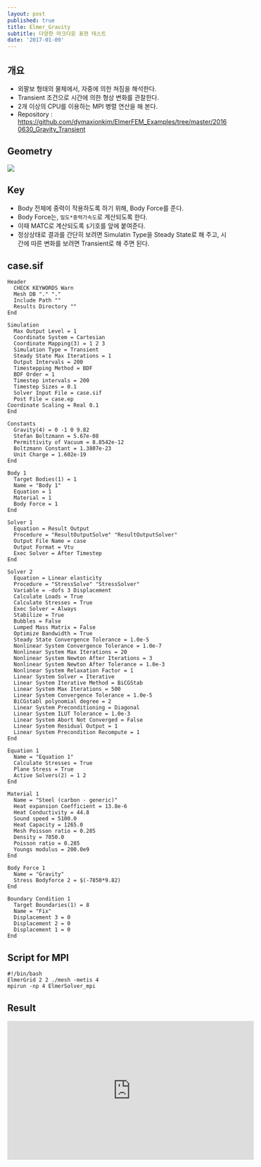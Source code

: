 ```yaml
---
layout: post
published: true
title: Elmer_Gravity
subtitle: 다양한 마크다운 표현 테스트
date: '2017-01-09'
---
```

## 개요
* 외팔보 형태의 물체에서, 자중에 의한 쳐짐을 해석한다.
* Transient 조건으로 시간에 의한 형상 변화를 관찰한다.
* 2개 이상의 CPU를 이용하는 MPI 병렬 연산을 해 본다.
* Repository : https://github.com/dymaxionkim/ElmerFEM_Examples/tree/master/20160630_Gravity_Transient

## Geometry
![](https://cloud.githubusercontent.com/assets/12775748/16570910/02208944-428b-11e6-8eef-6f0121eb8ea5.png)

## Key
* Body 전체에 중력이 작용하도록 하기 위해, Body Force를 준다.
* Body Force는, `밀도*중력가속도`로 계산되도록 한다.
* 이때 MATC로 계산되도록 `$`기호를 앞에 붙여준다.
* 정상상태로 결과를 간단히 보려면 Simulatin Type을 Steady State로 해 주고, 시간에 따른 변화를 보려면 Transient로 해 주면 된다.

## case.sif
```
Header
  CHECK KEYWORDS Warn
  Mesh DB "." "."
  Include Path ""
  Results Directory ""
End

Simulation
  Max Output Level = 1
  Coordinate System = Cartesian
  Coordinate Mapping(3) = 1 2 3
  Simulation Type = Transient
  Steady State Max Iterations = 1
  Output Intervals = 200
  Timestepping Method = BDF
  BDF Order = 1
  Timestep intervals = 200
  Timestep Sizes = 0.1
  Solver Input File = case.sif
  Post File = case.ep
Coordinate Scaling = Real 0.1
End

Constants
  Gravity(4) = 0 -1 0 9.82
  Stefan Boltzmann = 5.67e-08
  Permittivity of Vacuum = 8.8542e-12
  Boltzmann Constant = 1.3807e-23
  Unit Charge = 1.602e-19
End

Body 1
  Target Bodies(1) = 1
  Name = "Body 1"
  Equation = 1
  Material = 1
  Body Force = 1
End

Solver 1
  Equation = Result Output
  Procedure = "ResultOutputSolve" "ResultOutputSolver"
  Output File Name = case
  Output Format = Vtu
  Exec Solver = After Timestep
End

Solver 2
  Equation = Linear elasticity
  Procedure = "StressSolve" "StressSolver"
  Variable = -dofs 3 Displacement
  Calculate Loads = True
  Calculate Stresses = True
  Exec Solver = Always
  Stabilize = True
  Bubbles = False
  Lumped Mass Matrix = False
  Optimize Bandwidth = True
  Steady State Convergence Tolerance = 1.0e-5
  Nonlinear System Convergence Tolerance = 1.0e-7
  Nonlinear System Max Iterations = 20
  Nonlinear System Newton After Iterations = 3
  Nonlinear System Newton After Tolerance = 1.0e-3
  Nonlinear System Relaxation Factor = 1
  Linear System Solver = Iterative
  Linear System Iterative Method = BiCGStab
  Linear System Max Iterations = 500
  Linear System Convergence Tolerance = 1.0e-5
  BiCGstabl polynomial degree = 2
  Linear System Preconditioning = Diagonal
  Linear System ILUT Tolerance = 1.0e-3
  Linear System Abort Not Converged = False
  Linear System Residual Output = 1
  Linear System Precondition Recompute = 1
End

Equation 1
  Name = "Equation 1"
  Calculate Stresses = True
  Plane Stress = True
  Active Solvers(2) = 1 2
End

Material 1
  Name = "Steel (carbon - generic)"
  Heat expansion Coefficient = 13.8e-6
  Heat Conductivity = 44.8
  Sound speed = 5100.0
  Heat Capacity = 1265.0
  Mesh Poisson ratio = 0.285
  Density = 7850.0
  Poisson ratio = 0.285
  Youngs modulus = 200.0e9
End

Body Force 1
  Name = "Gravity"
  Stress Bodyforce 2 = $(-7850*9.82)
End

Boundary Condition 1
  Target Boundaries(1) = 8 
  Name = "Fix"
  Displacement 3 = 0
  Displacement 2 = 0
  Displacement 1 = 0
End
```

## Script for MPI
```
#!/bin/bash
ElmerGrid 2 2 ./mesh -metis 4
mpirun -np 4 ElmerSolver_mpi
```

## Result
<iframe width="560" height="315" src="https://www.youtube.com/embed/71PqHrWLbKE" frameborder="0" allowfullscreen></iframe>